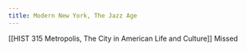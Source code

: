 ```yaml
---
title: Modern New York, The Jazz Age
---
```

[[HIST 315 Metropolis, The City in American Life and Culture]]
Missed